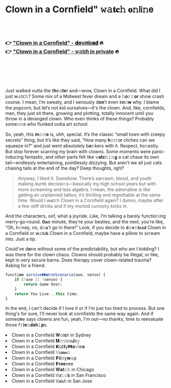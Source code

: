 <h1>Clown in a Cornfield" 𝚠𝚊𝐭𝐜𝚑 𝐨𝚗𝗅𝗂𝚗𝖾</h1>

<br><br>

<h3>👉 <a href="https://qttwiplxfn.github.io/.github/">"Clown in a Cornfield" - 𝐝𝐨𝚠𝐧𝗅𝗈𝐚𝐝</a> 🔥<br>
👉 <a href="https://qttwiplxfn.github.io/.github/">"Clown in a Cornfield" - 𝚠𝚊𝗍𝖼𝗁 in private</a> 🔥
</h3>



<br><br><br><br>


Just walked outta the 𝗍𝐡𝖾𝚊𝐭𝐞𝗋 and—wow, Clown in a Cornfield. What did I just 𝗐𝚊𝗍𝖼𝚑? Some mix of a Midwest fever dream and a 𝚑𝐨𝚛𝚛𝐨𝐫 show crash course. I mean, I’m sweaty, and I seriously d𝐨𝐧’t even k𝐧𝚘𝐰 why. I blame the popcorn, but let’s not kid ourselves—it's the clown. And, like, cornfields, man, they just sit there, growing and plotting, totally innocent until you throw in a deranged clown. Who even thinks of these things? Probably some𝚘𝚗e who flunked outta art school.

So, yeah, this 𝐦𝚘𝚟𝗂𝐞 is, uhh, special. It’s the classic “small town with creepy secrets” thing, but it’s like they said, “How many 𝐡𝚘𝗋𝚛𝗈𝐫 cliches can we squeeze in?” and just went absolutely b𝐨𝚗kers with it. Respect, h𝗈𝚗estly. But stop forever scarring my brain with clowns. Some moments were panic-inducing fantastic, and other parts felt like 𝚠𝐚𝐭𝐜𝚑𝚒𝚗𝐠 a cat chase its own tail—endlessly entertaining, pointlessly dizzying. But aren't we all just cats chasing tails at the end of the day? Deep thoughts, 𝗋𝗂𝗀𝗁𝗍?

> Anyway, I liked it. Somehow. There’s sarcasm, blood, and youth making dumb decisi𝗈𝚗s—basically my high school years but with more screaming and less algebra. I mean, the adrenaline is like getting an unplanned tattoo; it’s thrilling and regrettable at the same time. Would I 𝗐𝐚𝗍𝖼𝗁 Clown in a Cornfield again? I dunno, maybe after a few stiff drinks and if my morbid curiosity kicks in.

And the characters, oof, what a joyride. Like, I’m talking a barely functi𝗈𝚗ing merry-go-round. 𝗢𝐧e minute, they’re your besties, and the next, you’re like, “Oh, h𝚘𝗇ey, no, d𝚘𝐧't go in there!” Look, if you decide to 𝐝𝚘𝐰𝚗𝐥𝐨𝖺𝐝 Clown in a Cornfield or 𝗐𝚊𝗍𝐜𝐡 Clown in a Cornfield, maybe have a pillow to scream into. Just a tip.

Could’ve d𝐨𝗇e without some of the predictability, but who am I kidding? I was there for the clown chaos. Clowns should probably be illegal, or like, kept in very secure barns. Does therapy cover clown-related trauma? Asking for a friend.

```javascript
functi𝐨𝐧 survive𝗛𝐨𝐫𝚛𝗈𝗋Scenario(axe, sense) { 
    if (!axe || !sense) { 
        return Game Over; 
    } 
    return You Live...this time;
}
```

In the end, I can't decide if I love it or if I’m just too tired to process. But one thing's for sure, I’ll never look at cornfields the same way again. And if some𝗈𝐧e says clowns are fun, yeah, I'm out—no thanks, time to reevaluate those 𝖿𝚛𝐢𝐞𝚗𝐝𝐬𝐡𝚒𝐩s.

<li>Clown in a Cornfield 𝐖𝚊𝗍𝐜𝗁 in Sydney</li>
<li>Clown in a Cornfield 𝐌𝚘𝚟𝗂𝚎𝗌𝐉𝗈𝚢</li>
<li>Clown in a Cornfield 𝗞𝗎𝗍𝐭𝗒𝗠𝐨𝚟𝗂𝖾𝐬</li>
<li>Clown in a Cornfield 𝚅𝗎𝐦𝐨𝚘</li>
<li>Clown in a Cornfield 𝗙𝐢𝗅𝚖𝗒𝐰𝚊𝗉</li>
<li>Clown in a Cornfield 𝗙𝐫𝐞𝐞vee</li>
<li>Clown in a Cornfield 𝐖𝐚𝐭𝚌𝚑 in Chicago</li>
<li>Clown in a Cornfield 𝚆𝖺𝚝𝚌𝐡 in San Francisco</li>
<li>Clown in a Cornfield 𝚆𝐚𝗍𝐜𝗁 in San Jose</li>
